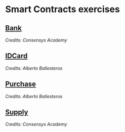 # Smart Contracts exercises

## [Bank](https://github.com/ballesterosbr/smartContracts_exercises/tree/master/Bank)
*Credits: Consensys Academy*

## [IDCard](https://github.com/ballesterosbr/smartContracts_exercises/tree/master/IDCard)
*Credits: Alberto Ballesteros*

## [Purchase](https://github.com/ballesterosbr/smartContracts_exercises/tree/master/Purchase)
*Credits: Alberto Ballesteros*

## [Supply](https://github.com/ballesterosbr/smartContracts_exercises/tree/master/Supply)
*Credits: Consensys Academy*